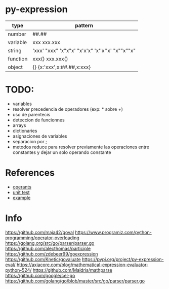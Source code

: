 # py-expression


type        |pattern
------------|-------------
number      |##.##
variable    |xxx  xxx.xxx
string      |'xxx' "xxx" 'x"x"x' "x'x'x" 'x''x''x' "x""x""x"
function    |xxx() xxx.xxx()
object      | {} {x:'xxx',x:##.##,x:xxx}     

# TODO: 
- variables
- resolver precedencia de operadores (exp: * sobre +)
- uso de parentecis
- deteccion de funcionnes
- arrays
- dictionaries
- asignaciones de variables
- separacion por ;
- metodos reduce para resolver previamente las operaciones entre constantes y dejar un solo operando constante

# References
- [operants](https://www.w3schools.com/python/python_operators.asp)
- [unit test](https://docs.python.org/3/library/unittest.html)
- [example](https://stackoverflow.com/questions/13055884/parsing-math-expression-in-python-and-solving-to-find-an-answer)

# Info
https://github.com/maja42/goval
https://www.programiz.com/python-programming/operator-overloading
https://golang.org/src/go/parser/parser.go
https://github.com/alecthomas/participle
https://github.com/zdebeer99/goexpression
https://github.com/Knetic/govaluate
https://pypi.org/project/py-expression-eval/
https://axiacore.com/blog/mathematical-expression-evaluator-python-524/
https://github.com/Maldris/mathparse
https://github.com/google/cel-go
https://github.com/golang/go/blob/master/src/go/parser/parser.go


